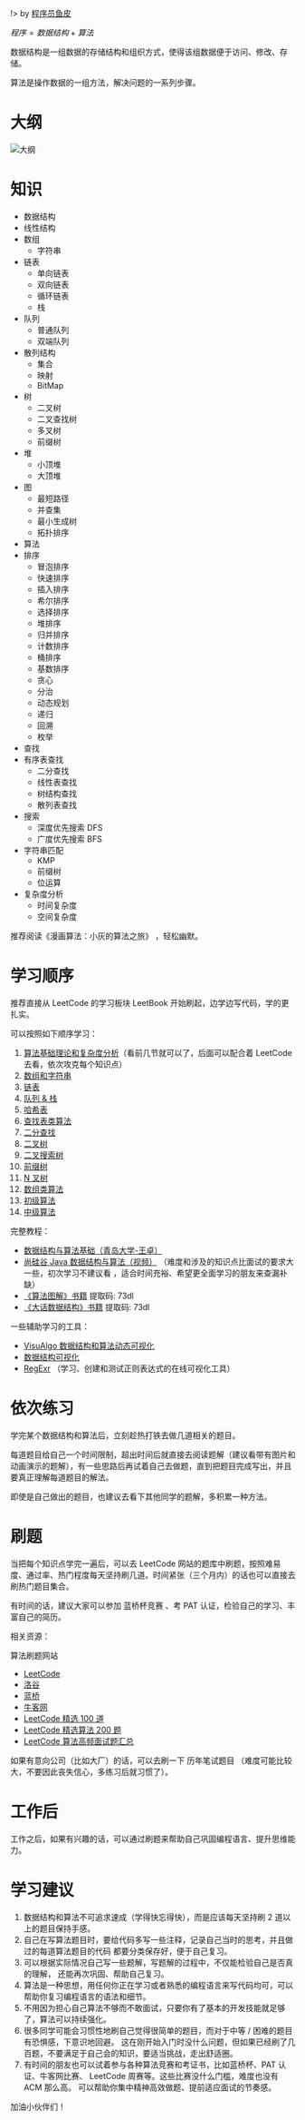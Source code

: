 !> by [程序员鱼皮](https://space.bilibili.com/12890453)


$程序 = 数据结构 + 算法$

数据结构是一组数据的存储结构和组织方式，使得该组数据便于访问、修改、存储。

算法是操作数据的一组方法，解决问题的一系列步骤。

# 
# 大纲

![大纲](https://cdn.jsdelivr.net/gh/Lxzz24/IMG/repo/ADS0001.png)

# 知识

- 数据结构
- 线性结构
- 数组
  - 字符串
- 链表
    - 单向链表
    - 双向链表
  - 循环链表
  - 栈
- 队列
    - 普通队列
  - 双端队列
- 散列结构
    - 集合
    - 映射
  - BitMap
- 树
  - 二叉树
  - 二叉查找树
  - 多叉树
  - 前缀树
- 堆
    - 小顶堆
  - 大顶堆
- 图
    - 最短路径
    - 并查集
    - 最小生成树
  - 拓扑排序
- 算法
- 排序
    - 冒泡排序
    - 快速排序
    - 插入排序
    - 希尔排序
    - 选择排序
    - 堆排序
    - 归并排序
    - 计数排序
    - 桶排序
  - 基数排序
  - 贪心
  - 分治
  - 动态规划
  - 递归
  - 回溯
  - 枚举
- 查找
- 有序表查找
    - 二分查找
    - 线性表查找
    - 树结构查找
  - 散列表查找
- 搜索
    - 深度优先搜索 DFS
  - 广度优先搜索 BFS
- 字符串匹配
    - KMP
  - 前缀树
  - 位运算
- 复杂度分析
  - 时间复杂度
  - 空间复杂度

推荐阅读《漫画算法：小灰的算法之旅》 ，轻松幽默。

# 学习顺序

推荐直接从 LeetCode 的学习板块 LeetBook 开始刷起，边学边写代码，学的更扎实。


可以按照如下顺序学习：

1. [算法基础理论和复杂度分析](https://www.bilibili.com/video/BV1nJ411V7bd)（看前几节就可以了，后面可以配合着 LeetCode 去看，依次攻克每个知识点）
2. [数组和字符串](https://leetcode-cn.com/leetbook/detail/array-and-string/)
3. [链表](https://leetcode-cn.com/leetbook/detail/linked-list/)
4. [队列 & 栈](https://leetcode-cn.com/leetbook/detail/queue-stack/)
5. [哈希表](https://leetcode-cn.com/leetbook/detail/hash-table/)
6. [查找表类算法](https://leetcode-cn.com/leetbook/detail/all-about-lockup-table/)
7. [二分查找](https://leetcode-cn.com/leetbook/detail/binary-search/)
8. [二叉树](https://leetcode-cn.com/leetbook/detail/data-structure-binary-tree/)
9. [二叉搜索树](https://leetcode-cn.com/leetbook/detail/introduction-to-data-structure-binary-search-tree/)
10. [前缀树](https://leetcode-cn.com/leetbook/detail/trie/)
11. [N 叉树](https://leetcode-cn.com/leetbook/detail/n-ary-tree/)
12. [数组类算法](https://leetcode-cn.com/leetbook/detail/all-about-array/)
13. [初级算法](https://leetcode-cn.com/leetbook/detail/top-interview-questions-easy/)
14. [中级算法](https://leetcode-cn.com/leetbook/detail/top-interview-questions-medium/)


完整教程：

- [数据结构与算法基础（青岛大学-王卓）](https://www.bilibili.com/video/BV1nJ411V7bd)
- [尚硅谷 Java 数据结构与算法（视频）](https://www.bilibili.com/video/BV1E4411H73v) （难度和涉及的知识点比面试的要求大一些，初次学习不建议看 ，适合时间充裕、希望更全面学习的朋友来查漏补缺）
- [《算法图解》书籍](https://www.aliyundrive.com/s/MFSC8TP7ANB) 提取码: 73dl
- [《大话数据结构》书籍](https://www.aliyundrive.com/s/MFSC8TP7ANB) 提取码: 73dl


一些辅助学习的工具：

- [VisuAlgo 数据结构和算法动态可视化](https://visualgo.net/zh)
- [数据结构可视化](https://www.cs.usfca.edu/~galles/visualization/Algorithms.html)
- [RegExr](https://www.code-nav.cn/rd/?rid=79550af2601114e9012110711798772b) （学习、创建和测试正则表达式的在线可视化工具）


# 依次练习

学完某个数据结构和算法后，立刻趁热打铁去做几道相关的题目。

每道题目给自己一个时间限制，超出时间后就直接去阅读题解（建议看带有图片和动画演示的题解），有一些思路后再试着自己去做题，直到把题目完成写出，并且要真正理解每道题目的解法。

即使是自己做出的题目，也建议去看下其他同学的题解，多积累一种方法。


# 刷题

当把每个知识点学完一遍后，可以去 LeetCode 网站的题库中刷题，按照难易度、通过率、热门程度每天坚持刷几道。时间紧张（三个月内）的话也可以直接去刷热门题目集合。

有时间的话，建议大家可以参加 蓝桥杯竞赛 、考 PAT 认证，检验自己的学习、丰富自己的简历。



相关资源：

算法刷题网站
- [LeetCode](https://leetcode-cn.com/)
- [洛谷](https://www.luogu.com.cn/)
- [蓝桥](https://lx.lanqiao.cn/)
- [牛客网](https://www.nowcoder.com/exam/oj)
- [LeetCode 精选 100 道](https://leetcode-cn.com/problem-list/2cktkvj/)
- [LeetCode 精选算法 200 题](https://leetcode-cn.com/problem-list/qg88wci/)
- [LeetCode 算法高频面试题汇总](https://leetcode-cn.com/leetbook/detail/top-interview-questions/)


如果有意向公司（比如大厂）的话，可以去刷一下 历年笔试题目 （难度可能比较大，不要因此丧失信心，多练习后就习惯了）。


# 工作后

工作之后，如果有兴趣的话，可以通过刷题来帮助自己巩固编程语言、提升思维能力。


# 学习建议

1. 数据结构和算法不可追求速成（学得快忘得快），而是应该每天坚持刷 2 道以上的题目保持手感。
2. 自己在写算法题目时，要给代码多写一些注释，记录自己当时的思考，并且做过的每道算法题目的代码
   都要分类保存好，便于自己复习。
3. 可以根据实际情况自己写一些题解，写题解的过程中，不仅能检验自己是否真的理解，
   还能再次巩固、帮助自己复习。
4. 算法是一种思想，用任何你正在学习或者熟悉的编程语言来写代码均可，可以帮助你复习编程语言的语法和细节。
5. 不用因为担心自己算法不够而不敢面试，只要你有了基本的开发技能就足够了，算法可以持续强化。
6. 很多同学可能会习惯性地刷自己觉得很简单的题目，而对于中等 / 困难的题目有恐惧感，下意识地回避。
   这在刚开始入门时没什么问题，但如果已经刷了几百题，不要满足于自己会的知识，要适当挑战，走出舒适圈。
7. 有时间的朋友也可以试着参与各种算法竞赛和考证书，比如蓝桥杯、PAT 认证、牛客网比赛、
   LeetCode 周赛等。这些比赛没什么门槛，难度也没有 ACM 那么高。
   可以帮助你集中精神高效做题、提前适应面试的节奏感。


加油小伙伴们！







